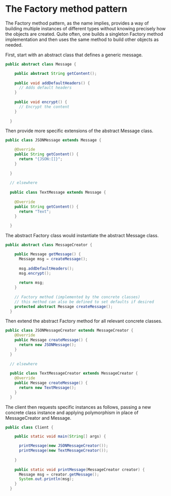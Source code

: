 # The Factory method pattern #

The Factory method pattern, as the name implies, provides a way of building multiple instances of different types without knowing precisely how the objects are created. Quite often, one builds a singleton Factory method implementation and then uses the same method to build other objects as needed.

First, start with an abstract class that defines a generic message.

```java
public abstract class Message {

    public abstract String getContent();
    
    public void addDefaultHeaders() {
      // Adds default headers
    }
    
    public void encrypt() {
      // Encrypt the content
    }
    
  }
```

Then provide more specific extensions of the abstract Message class.

```java
public class JSONMessage extends Message {

    @Override
    public String getContent() {
      return "{JSON:[]}";
    }
    
  }
  
  // elsewhere
  
  public class TextMessage extends Message {
	
    @Override
    public String getContent() {
      return "Text";
    }
    
  }
```

The abstract Factory class would instantiate the abstract Message class.

```java
public abstract class MessageCreator {

    public Message getMessage() {
      Message msg = createMessage();
      
      msg.addDefaultHeaders();
      msg.encrypt();
      
      return msg;
    }
    
    // Factory method (implemented by the concrete classes)
    // this method can also be defined to set defaults if desired
    protected abstract Message createMessage();
  }
```

Then extend the abstract Factory method for all relevant concrete classes.

```java
public class JSONMessageCreator extends MessageCreator {
    @Override
    public Message createMessage() {
      return new JSONMessage();
    }
  }
  
  // elsewhere
  
  public class TextMessageCreator extends MessageCreator {
    @Override
    public Message createMessage() {
      return new TextMessage();
    }
  }
```

The client then requests specific instances as follows, passing a new concrete class instance and applying polymorphism in place of MessageCreator and Message.

```java
public class Client {

    public static void main(String[] args) {

      printMessage(new JSONMessageCreator());
      printMessage(new TextMessageCreator());
      
    }
    
    public static void printMessage(MessageCreator creator) {
      Message msg = creator.getMessage();
      System.out.println(msg);
    }
  }
```
